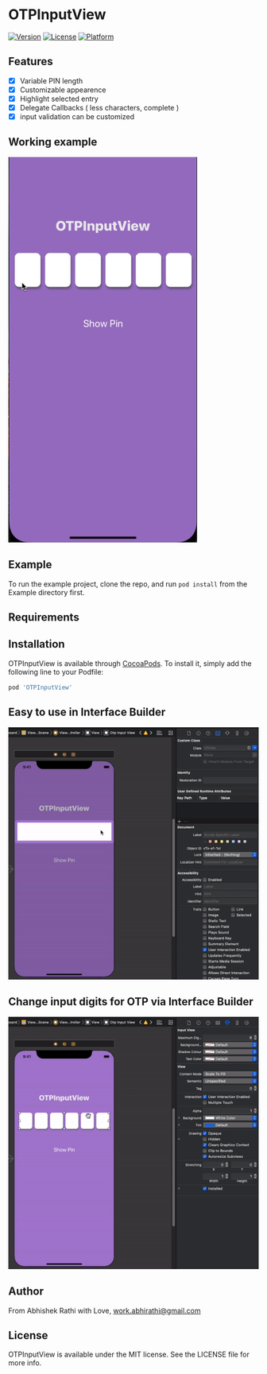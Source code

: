 # OTPInputView

[![Version](https://img.shields.io/cocoapods/v/OTPInputView.svg?style=flat)](https://cocoapods.org/pods/OTPInputView)
[![License](https://img.shields.io/cocoapods/l/OTPInputView.svg?style=flat)](https://cocoapods.org/pods/OTPInputView)
[![Platform](https://img.shields.io/cocoapods/p/OTPInputView.svg?style=flat)](https://cocoapods.org/pods/OTPInputView)


## Features

- [x] Variable PIN length
- [x] Customizable appearence
- [x] Highlight selected entry 
- [x] Delegate Callbacks ( less characters, complete )
- [x] input validation can be customized 

## Working example 

![](Images/OTPInputView-working.gif)

## Example
To run the example project, clone the repo, and run `pod install` from the Example directory first.

## Requirements

## Installation

OTPInputView is available through [CocoaPods](https://cocoapods.org). To install
it, simply add the following line to your Podfile:

```ruby
pod 'OTPInputView'
```

## Easy to use in Interface Builder

![](Images/OTPInputView-usage.gif)



## Change input digits for OTP via Interface Builder

![](Images/OTPInputView-digits.gif)


## Author

From Abhishek Rathi with Love, work.abhirathi@gmail.com

## License

OTPInputView is available under the MIT license. See the LICENSE file for more info.
